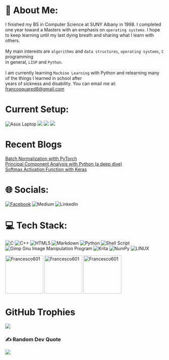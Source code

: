# 💫 About Me:
I finished my BS in Computer Science at  SUNY Albany in 1998.  I completed one year toward a Masters with an emphasis on `operating systems`. I hope to  keep learning until my last dying breath and sharing what I learn with others.<br><br>My main interests are `algorithms` and `data structures`, `operating systems`, `C` programming<br>in general, `LISP` and `Python`.<br><br>I am currently learning `Machine Learning`  with Python and relearning many of the things I learned in school after<br>years of sickness and disability.  You can email me at: <francosquared8@gmail.com>
# Current Setup:
![Asus Laptop](https://img.shields.io/badge/asus%20laptop-000000?style=for-the-badge&logo=asus&logoColor=white)
<img src="https://img.shields.io/badge/intel-core%20i5%2011th-%230071C5.svg?&style=for-the-badge&logo=intel&logoColor=white" />
<img src="https://img.shields.io/badge/RAM-8GB-%230071C5.svg?&style=for-the-badge&logoColor=white" />
<img src="https://img.shields.io/badge/Arch_Linux-1793D1?style=for-the-badge&logo=arch-linux&logoColor=white" />

# Recent Blogs 
  <a href="https://medium.com/thedeephub/batch-normalization-for-training-neural-networks-328112bda3ae"> Batch Normalization witth PyTorch </a>  <br>
<a href="https://medium.com/@francescofranco_39234/principal-component-analysis-with-python-a-deep-dive-0c5195bff087"> Principal Component Analysis with Python (a deep dive) </a> <br>
<a href="https://medium.com/@francescofranco_39234/the-softmax-activation-function-work-with-keras-8f674b4481a5"> Softmax Activation Function with Keras </a>

# 🌐 Socials:
[![Facebook](https://img.shields.io/badge/Facebook-%231877F2.svg?logo=Facebook&logoColor=white)](https://facebook.com/francoquared67@gmail.com) 
![Medium](https://img.shields.io/badge/Medium-12100E?style=for-the-badge&logo=medium&logoColor=white)
![LinkedIn](https://img.shields.io/badge/LinkedIn-0077B5?style=for-the-badge&logo=linkedin&logoColor=white)


# 💻 Tech Stack:
![C](https://img.shields.io/badge/c-%2300599C.svg?style=for-the-badge&logo=c&logoColor=white) ![C++](https://img.shields.io/badge/c++-%2300599C.svg?style=for-the-badge&logo=c%2B%2B&logoColor=white) ![HTML5](https://img.shields.io/badge/html5-%23E34F26.svg?style=for-the-badge&logo=html5&logoColor=white) ![Markdown](https://img.shields.io/badge/markdown-%23000000.svg?style=for-the-badge&logo=markdown&logoColor=white) ![Python](https://img.shields.io/badge/python-3670A0?style=for-the-badge&logo=python&logoColor=ffdd54) ![Shell Script](https://img.shields.io/badge/shell_script-%23121011.svg?style=for-the-badge&logo=gnu-bash&logoColor=white) ![Gimp Gnu Image Manipulation Program](https://img.shields.io/badge/Gimp-657D8B?style=for-the-badge&logo=gimp&logoColor=FFFFFF) ![Krita](https://img.shields.io/badge/Krita-203759?style=for-the-badge&logo=krita&logoColor=EEF37B) ![NumPy](https://img.shields.io/badge/numpy-%23013243.svg?style=for-the-badge&logo=numpy&logoColor=white) ![LINUX](https://img.shields.io/badge/Linux-FCC624?style=for-the-badge&logo=linux&logoColor=black)

<p align="canter">
<img
      src="https://github-readme-stats.vercel.app/api/top-langs?username=Francesco601&show_icons=true&locale=en&layout=compact"
      alt="Francesco601"
      style="height: 120px;"
    />
    <img
      src="https://github-readme-stats.vercel.app/api?username=Francesco601&show_icons=true&locale=en"
      alt="Francesco601"
      style="height: 120px;"
    />
    <img
      src="https://github-readme-streak-stats.herokuapp.com/?user=Francesco601&"
      alt="Francesco601"
      style="height: 120px;"
    />
</p>




# GitHub Trophies
![](https://github-profile-trophy.vercel.app/?username=francesco601&theme=dracula&no-frame=false&no-bg=true&margin-w=4)


### ✍️ Random Dev Quote
![](https://quotes-github-readme.vercel.app/api?type=horizontal&theme=radical)















